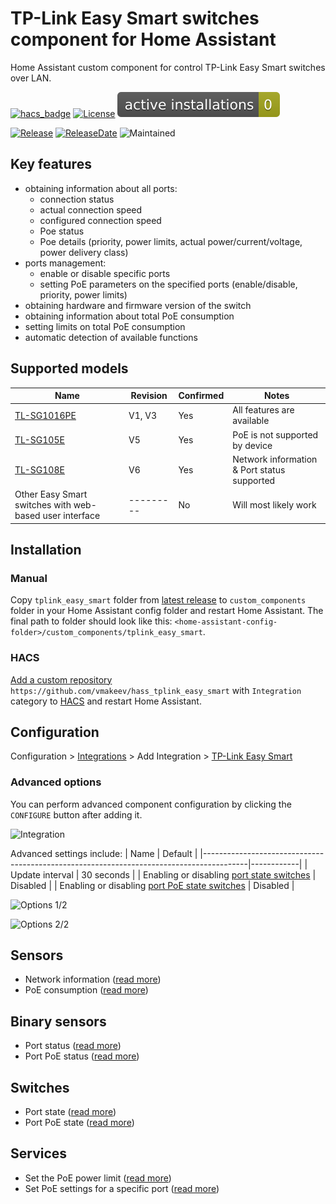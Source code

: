 # TP-Link Easy Smart switches component for Home Assistant

Home Assistant custom component for control TP-Link Easy Smart switches over LAN.

[![hacs_badge](https://img.shields.io/badge/HACS-Custom-41BDF5.svg)](https://github.com/hacs/integration)
[![License](https://img.shields.io/github/license/vmakeev/hass_tplink_easy_smart)](https://github.com/vmakeev/hass_tplink_easy_smart/blob/master/LICENSE.md)
![Active installations](https://raw.githubusercontent.com/vmakeev/custom_badges_updater/main/tplink_easy_smart.svg)

[![Release](https://img.shields.io/github/v/release/vmakeev/hass_tplink_easy_smart)](https://github.com/vmakeev/hass_tplink_easy_smart/releases/latest)
[![ReleaseDate](https://img.shields.io/github/release-date/vmakeev/hass_tplink_easy_smart)](https://github.com/vmakeev/hass_tplink_easy_smart/releases/latest)
![Maintained](https://img.shields.io/maintenance/yes/2023)

## Key features

- obtaining information about all ports:
  - connection status
  - actual connection speed
  - configured connection speed
  - Poe status
  - Poe details (priority, power limits, actual power/current/voltage, power delivery class)
- ports management:
  - enable or disable specific ports
  - setting PoE parameters on the specified ports (enable/disable, priority, power limits)
- obtaining hardware and firmware version of the switch
- obtaining information about total PoE consumption
- setting limits on total PoE consumption
- automatic detection of available functions

## Supported models

|                                          Name                                            |  Revision | Confirmed |           Notes                             |
|------------------------------------------------------------------------------------------|-----------|-----------|---------------------------------------------|
| [TL-SG1016PE](https://www.tp-link.com/en/business-networking/poe-switch/tl-sg1016pe/)    |   V1, V3  |    Yes    | All features are available                  |
| [TL-SG105E](https://www.tp-link.com/en/business-networking/easy-smart-switch/tl-sg105e/) |     V5    |    Yes    | PoE is not supported by device              |
| [TL-SG108E](https://www.tp-link.com/en/business-networking/easy-smart-switch/tl-sg108e/) |     V6    |    Yes    | Network information & Port status supported |
| Other Easy Smart switches with web-based user interface                                  | --------- |    No     | Will most likely work                   

## Installation

### Manual

Copy `tplink_easy_smart` folder from [latest release](https://github.com/vmakeev/hass_tplink_easy_smart/releases/latest) to `custom_components` folder in your Home Assistant config folder and restart Home Assistant. The final path to folder should look like this: `<home-assistant-config-folder>/custom_components/tplink_easy_smart`.

### HACS

[Add a custom repository](https://hacs.xyz/docs/faq/custom_repositories/) `https://github.com/vmakeev/hass_tplink_easy_smart` with `Integration` category to [HACS](https://hacs.xyz/) and restart Home Assistant.

## Configuration

Configuration > [Integrations](https://my.home-assistant.io/redirect/integrations/) > Add Integration > [TP-Link Easy Smart](https://my.home-assistant.io/redirect/config_flow_start/?domain=tplink_easy_smart)


### Advanced options

You can perform advanced component configuration by clicking the `CONFIGURE` button after adding it. 

![Integration](docs/images/integration.png)

Advanced settings include:
|                                          Name                                           |  Default   |
|-----------------------------------------------------------------------------------------|------------|
| Update interval                                                                         | 30 seconds |
| Enabling or disabling [port state switches](docs/controls.md#port-state-switch)         |  Disabled  |
| Enabling or disabling [port PoE state switches](docs/controls.md#port-poe-state-switch) |  Disabled  |


![Options 1/2](docs/images/options_1.png)

![Options 2/2](docs/images/options_2.png)

## Sensors

* Network information ([read more](docs/sensors.md#network-information))
* PoE consumption ([read more](docs/sensors.md#poe-consumption))

## Binary sensors

* Port status ([read more](docs/sensors.md#port-status))
* Port PoE status ([read more](docs/sensors.md#port-poe-status))


## Switches

* Port state ([read more](docs/controls.md#port-state-switch))
* Port PoE state ([read more](docs/controls.md#port-poe-state-switch))


## Services

* Set the PoE power limit ([read more](docs/services.md#set-the-poe-power-limit))
* Set PoE settings for a specific port ([read more](docs/services.md#set-poe-settings-for-a-specific-port))
